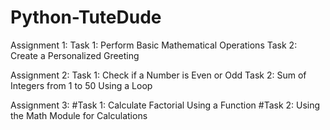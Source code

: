 # Python-TuteDude
Assignment 1:
Task 1: Perform Basic Mathematical Operations
Task 2: Create a Personalized Greeting

Assignment 2:
Task 1: Check if a Number is Even or Odd
Task 2: Sum of Integers from 1 to 50 Using a Loop

Assignment 3:
#Task 1: Calculate Factorial Using a Function
#Task 2: Using the Math Module for Calculations
